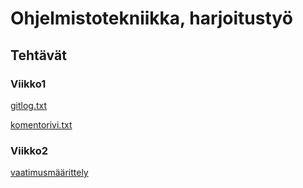 Ohjelmistotekniikka, harjoitustyö
============

Tehtävät
-----------

### Viikko1

[gitlog.txt](laskarit/viikko1/gitlog.txt)

[komentorivi.txt](laskarit/viikko1/komentorivi.txt)

### Viikko2

[vaatimusmäärittely](documentation/requirement_analysis.md)


